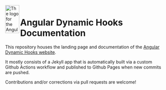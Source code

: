 <img align="left" width="45" height="90" src="https://github.com/angular-dynamic-hooks/ngx-dynamic-hooks/assets/12670925/5322c5e3-121b-4a43-906d-6a440b909919" alt="The logo for the Angular Dynamic Hooks library">

# Angular Dynamic Hooks Documentation

This repository houses the landing page and documentation of the [Angular Dynamic Hooks website](https://angular-dynamic-hooks.com/).

It mostly consists of a Jekyll app that is automatically built via a custom Github Actions workflow and published to Github Pages when new commits are pushed.

Contributions and/or corrections via pull requests are welcome!